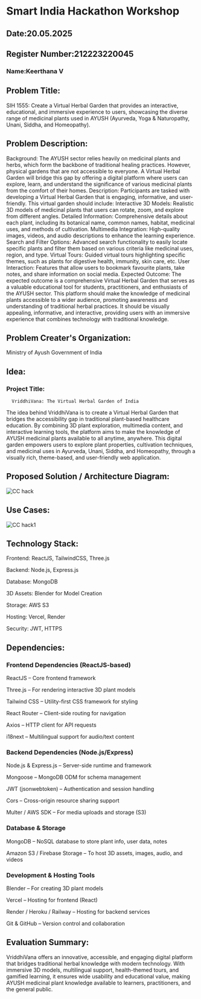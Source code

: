 # Smart India Hackathon Workshop
## Date:20.05.2025
## Register Number:212223220045
### Name:Keerthana V
## Problem Title:
SIH 1555: Create a Virtual Herbal Garden that provides an interactive, educational, and immersive experience to users, showcasing the diverse range of medicinal plants used in AYUSH (Ayurveda, Yoga & Naturopathy, Unani, Siddha, and Homeopathy).
## Problem Description:
Background: The AYUSH sector relies heavily on medicinal plants and herbs, which form the backbone of traditional healing practices. However, physical gardens that are not accessible to everyone. A Virtual Herbal Garden will bridge this gap by offering a digital platform where users can explore, learn, and understand the significance of various medicinal plants from the comfort of their homes. Description: Participants are tasked with developing a Virtual Herbal Garden that is engaging, informative, and user-friendly. This virtual garden should include: Interactive 3D Models: Realistic 3D models of medicinal plants that users can rotate, zoom, and explore from different angles. Detailed Information: Comprehensive details about each plant, including its botanical name, common names, habitat, medicinal uses, and methods of cultivation. Multimedia Integration: High-quality images, videos, and audio descriptions to enhance the learning experience. Search and Filter Options: Advanced search functionality to easily locate specific plants and filter them based on various criteria like medicinal uses, region, and type. Virtual Tours: Guided virtual tours highlighting specific themes, such as plants for digestive health, immunity, skin care, etc. User Interaction: Features that allow users to bookmark favourite plants, take notes, and share information on social media. Expected Outcome: The expected outcome is a comprehensive Virtual Herbal Garden that serves as a valuable educational tool for students, practitioners, and enthusiasts of the AYUSH sector. This platform should make the knowledge of medicinal plants accessible to a wider audience, promoting awareness and understanding of traditional herbal practices. It should be visually appealing, informative, and interactive, providing users with an immersive experience that combines technology with traditional knowledge.

## Problem Creater's Organization:
Ministry of Ayush Government of India

## Idea:
   ### Project Title: 
      VriddhiVana: The Virtual Herbal Garden of India    
The idea behind VriddhiVana is to create a Virtual Herbal Garden that bridges the accessibility gap in traditional plant-based healthcare education. By combining 3D plant exploration, multimedia content, and interactive learning tools, the platform aims to make the knowledge of AYUSH medicinal plants available to all anytime, anywhere. This digital garden empowers users to explore plant properties, cultivation techniques, and medicinal uses in Ayurveda, Unani, Siddha, and Homeopathy, through a visually rich, theme-based, and user-friendly web application.

## Proposed Solution / Architecture Diagram:
![CC hack](https://github.com/user-attachments/assets/3e080a7f-865d-4b16-9b58-cf4f6e0c78b9)

## Use Cases:
![CC hack1](https://github.com/user-attachments/assets/8f357294-b1f3-4925-94de-db6b4755b446)

## Technology Stack:
 Frontend: ReactJS, TailwindCSS, Three.js 
 
 Backend: Node.js, Express.js
 
 Database: MongoDB
 
 3D Assets: Blender for Model Creation
 
 Storage: AWS S3
 
 Hosting:  Vercel, Render
 
 Security: JWT, HTTPS

## Dependencies:
### Frontend Dependencies (ReactJS-based)
ReactJS – Core frontend framework

Three.js – For rendering interactive 3D plant models

Tailwind CSS – Utility-first CSS framework for styling

React Router – Client-side routing for navigation

Axios – HTTP client for API requests

i18next – Multilingual support for audio/text content

### Backend Dependencies (Node.js/Express)
Node.js & Express.js – Server-side runtime and framework

Mongoose – MongoDB ODM for schema management

JWT (jsonwebtoken) – Authentication and session handling

Cors – Cross-origin resource sharing support

Multer / AWS SDK – For media uploads and storage (S3)

### Database & Storage
MongoDB – NoSQL database to store plant info, user data, notes

Amazon S3 / Firebase Storage – To host 3D assets, images, audio, and videos

### Development & Hosting Tools
Blender – For creating 3D plant models

Vercel – Hosting for frontend (React)

Render / Heroku / Railway – Hosting for backend services

Git & GitHub – Version control and collaboration

## Evaluation Summary:
VriddhiVana offers an innovative, accessible, and engaging digital platform that bridges traditional herbal knowledge with modern technology. With immersive 3D models, 
multilingual support, health-themed tours, and gamified learning, it ensures wide usability and educational value, making AYUSH medicinal plant knowledge available to learners, practitioners, and the general public.


